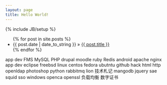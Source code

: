 ```yaml
---
layout: page
title: Hello World!
---
```

{% include JB/setup %}
<ul class="posts">
  {% for post in site.posts %}
    <li><span>{{ post.date | date_to_string }}</span> &raquo; <a href="{{ BASE_PATH }}{{ post.url }}">{{ post.title }}</a></li>
  {% endfor %}
</ul>

app dev
FMS
MySQL
PHP
    drupal
    moodle
ruby
Redis
android
apache
nginx
app dev
eclipse
freebsd
linux
    centos
    fedora
    ubutntu
github
hack
html
http
openldap
photoshop
python
rabbitmq
lion
技术札记
mangodb
jquery
sae
squid
sso
windows
openca
openssl
负载均衡
数字证书




